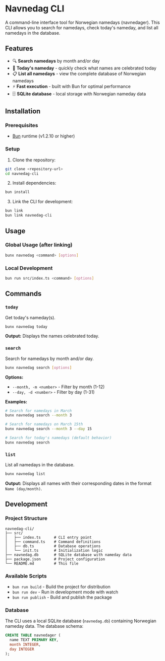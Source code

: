 # Navnedag CLI

A command-line interface tool for Norwegian namedays (navnedager). This CLI allows you to search for namedays, check today's nameday, and list all namedays in the database.

## Features

- 🔍 **Search namedays** by month and/or day
- 📅 **Today's nameday** - quickly check what names are celebrated today
- 📋 **List all namedays** - view the complete database of Norwegian namedays
- ⚡ **Fast execution** - built with Bun for optimal performance
- 🗄️ **SQLite database** - local storage with Norwegian nameday data

## Installation

### Prerequisites

- [Bun](https://bun.sh) runtime (v1.2.10 or higher)

### Setup

1. Clone the repository:
```bash
git clone <repository-url>
cd navnedag-cli
```

2. Install dependencies:
```bash
bun install
```

3. Link the CLI for development:
```bash
bun link
bun link navnedag-cli
```

## Usage

### Global Usage (after linking)
```bash
bunx navnedag <command> [options]
```

### Local Development
```bash
bun run src/index.ts <command> [options]
```

## Commands

### `today`
Get today's nameday(s).

```bash
bunx navnedag today
```

**Output:** Displays the names celebrated today.

### `search`
Search for namedays by month and/or day.

```bash
bunx navnedag search [options]
```

**Options:**
- `--month, -m <number>` - Filter by month (1-12)
- `--day, -d <number>` - Filter by day (1-31)

**Examples:**
```bash
# Search for namedays in March
bunx navnedag search --month 3

# Search for namedays on March 15th
bunx navnedag search --month 3 --day 15

# Search for today's namedays (default behavior)
bunx navnedag search
```

### `list`
List all namedays in the database.

```bash
bunx navnedag list
```

**Output:** Displays all names with their corresponding dates in the format `Name (day/month)`.

## Development

### Project Structure
```
navnedag-cli/
├── src/
│   ├── index.ts      # CLI entry point
│   ├── command.ts    # Command definitions
│   ├── db.ts         # Database operations
│   └── init.ts       # Initialization logic
├── navnedag.db       # SQLite database with nameday data
├── package.json      # Project configuration
└── README.md         # This file
```

### Available Scripts

- `bun run build` - Build the project for distribution
- `bun run dev` - Run in development mode with watch
- `bun run publish` - Build and publish the package

### Database

The CLI uses a local SQLite database (`navnedag.db`) containing Norwegian nameday data. The database schema:

```sql
CREATE TABLE navnedager (
  name TEXT PRIMARY KEY,
  month INTEGER,
  day INTEGER
);
```
